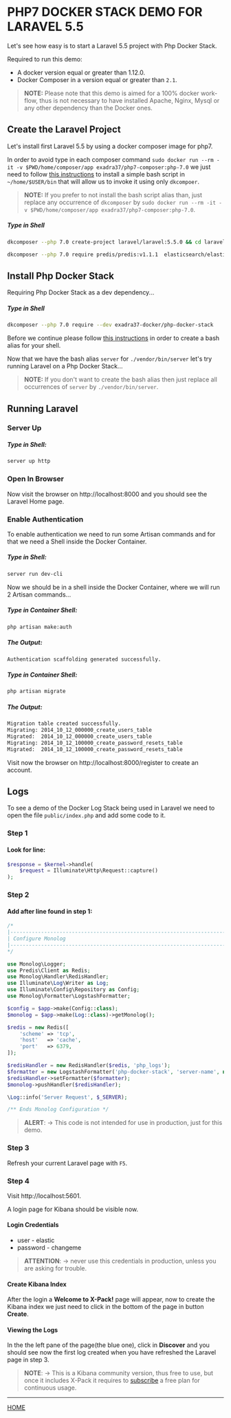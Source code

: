 # PHP7 DOCKER STACK DEMO FOR LARAVEL 5.5

Let's see how easy is to start a Laravel 5.5 project with Php Docker Stack.

Required to run this demo:

* A docker version equal or greater than 1.12.0.
* Docker Composer in a version equal or greater than `2.1`.

> **NOTE:** Please note that this demo is aimed for a 100% docker work-flow,
thus is not necessary to have installed Apache, Nginx, Mysql or any other
dependency than the Docker ones.


## Create the Laravel Project

Let's install first Laravel 5.5 by using a docker composer image for php7.

In order to avoid type in each composer command `sudo docker run --rm -it -v $PWD/home/composer/app exadra37/php7-composer:php-7.0`
we just need to follow [this instructions](https://gitlab.com/exadra37-docker-images/php7/composer/blob/latest/docs/how-to/install.md#bash-script-alias) to install
a simple bash script in `~/home/$USER/bin` that will allow us to invoke it using
only `dkcompoer`.

> **NOTE:** If you prefer to not install the bash script alias than, just
replace any occurrence of `dkcomposer` by `sudo docker run --rm -it -v $PWD/home/composer/app exadra37/php7-composer:php-7.0`.


##### Type in Shell

```bash
dkcomposer --php 7.0 create-project laravel/laravel:5.5.0 && cd laravel
```

```bash
dkcomposer --php 7.0 require predis/predis:v1.1.1  elasticsearch/elasticsearch:v5.3.0
```

## Install Php Docker Stack

Requiring Php Docker Stack as a dev dependency...

##### Type in Shell

```bash
dkcomposer --php 7.0 require --dev exadra37-docker/php-docker-stack
```

Before we continue please follow [this instructions](https://gitlab.com/exadra37-docker/php/docker-stack/blob/master/docs/how-to/install.md#bash-script-alias) in order to
create a bash alias for your shell.

Now that we have the bash alias `server` for `./vendor/bin/server` let's try
running Laravel on a Php Docker Stack...

> **NOTE:** If you don't want to create the bash alias then just replace all
occurrences of `server` by `./vendor/bin/server`.


## Running Laravel


### Server Up

##### Type in Shell:

```bash
server up http
```

### Open In Browser

Now visit the browser on http://localhost:8000 and you should see the Laravel Home page.


### Enable Authentication

To enable authentication we need to run some Artisan commands and for that we need a Shell inside the Docker Container.


##### Type in Shell:

```bash
server run dev-cli
```

Now we should be in a shell inside the Docker Container, where we will run 2 Artisan commands...

##### Type in Container Shell:

```bash
php artisan make:auth
```

##### The Output:

```bash
Authentication scaffolding generated successfully.
```

##### Type in Container Shell:

```bash
php artisan migrate
```

##### The Output:

```bash
Migration table created successfully.
Migrating: 2014_10_12_000000_create_users_table
Migrated:  2014_10_12_000000_create_users_table
Migrating: 2014_10_12_100000_create_password_resets_table
Migrated:  2014_10_12_100000_create_password_resets_table
```

Visit now the browser on http://localhost:8000/register to create an account.


## Logs

To see a demo of the Docker Log Stack being used in Laravel we need to open the
file `public/index.php` and add some code to it.

### Step 1

#### Look for line:

```php
$response = $kernel->handle(
    $request = Illuminate\Http\Request::capture()
);
```

### Step 2

#### Add after line found in step 1:

```php
/*
|--------------------------------------------------------------------------
| Configure Monolog
|--------------------------------------------------------------------------
*/

use Monolog\Logger;
use Predis\Client as Redis;
use Monolog\Handler\RedisHandler;
use Illuminate\Log\Writer as Log;
use Illuminate\Config\Repository as Config;
use Monolog\Formatter\LogstashFormatter;

$config = $app->make(Config::class);
$monolog = $app->make(Log::class)->getMonolog();

$redis = new Redis([
    'scheme' => 'tcp',
    'host'   => 'cache',
    'port'   => 6379,
]);

$redisHandler = new RedisHandler($redis, 'php_logs');
$formatter = new LogstashFormatter('php-docker-stack', 'server-name', null, 'ctx_', 0);
$redisHandler->setFormatter($formatter);
$monolog->pushHandler($redisHandler);

\Log::info('Server Request', $_SERVER);

/** Ends Monolog Configuration */
```

>**ALERT**:
>   → This code is not intended for use in production, just for this demo.


### Step 3

Refresh your current Laravel page with `F5`.


### Step 4

Visit http://localhost:5601.

A login page for Kibana should be visible now.

#### Login Credentials

* user - elastic
* password - changeme

>**ATTENTION**:
>   → never use this credentials in production, unless you are asking for trouble.


#### Create Kibana Index

After the login a **Welcome to X-Pack!** page will appear, now to create the
Kibana index we just need to click in the bottom of the page in button **Create**.


#### Viewing the Logs

In the the left pane of the page(the blue one), click in **Discover** and you
should see now the first log created when you have refreshed the Laravel page in
step 3.

>**NOTE**:
>   → This is a Kibana community version, thus free to use, but once it includes
>      X-Pack it requires to [subscribe](https://www.elastic.co/subscriptions) a free plan for continuous usage.


---

[HOME](https://gitlab.com/exadra37-docker/php/docker-stack/blob/master/README.md)
